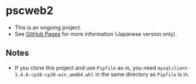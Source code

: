 # pscweb2

- This is an ongoing project.
- See [GitHub Pages](https://satamame.github.io/pscweb2/) for more information (Japanese version only).

## Notes

- If you clone this project and use `Pipfile` as-is, you need `mysqlclient-1.4.6-cp38-cp38-win_amd64.whl` in the same directory as `Pipfile` is in.

